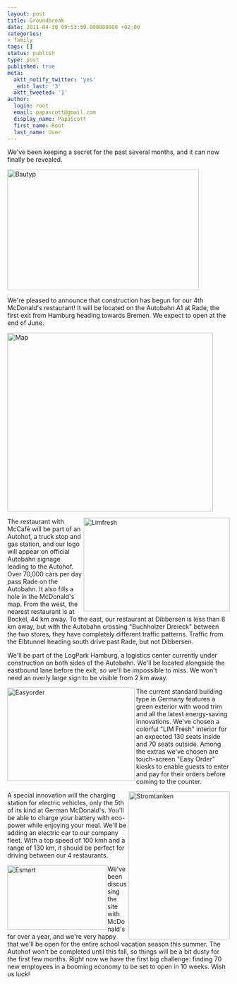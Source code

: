 ```yaml
---
layout: post
title: Groundbreak
date: 2011-04-30 09:53:50.000000000 +02:00
categories:
- family
tags: []
status: publish
type: post
published: true
meta:
  aktt_notify_twitter: 'yes'
  _edit_last: '3'
  aktt_tweeted: '1'
author:
  login: root
  email: papascott@gmail.com
  display_name: PapaScott
  first_name: Root
  last_name: User
---
```

<p>We've been keeping a secret for the past several months, and it can now finally be revealed.</p>
<p><img src="https://www.papascott.de/wordpress/wp-content/uploads/2011/04/bautyp.jpg" alt="Bautyp" border="0" width="434" height="274" /></p>
<p>We're pleased to announce that construction has begun for our 4th McDonald's restaurant! It will be located on the Autobahn A1 at Rade, the first exit from Hamburg heading towards Bremen. We expect to open at the end of June.</p>
<p><img src="https://www.papascott.de/wordpress/wp-content/uploads/2011/04/map.jpg" alt="Map" border="0" width="466" height="405" /></p>
<p><img src="https://www.papascott.de/wordpress/wp-content/uploads/2011/04/limfresh.jpg" alt="Limfresh" border="0" width="331" height="212" align="right" />The restaurant with McCafé will be part of an Autohof, a truck stop and gas station, and our logo will appear on official Autobahn signage leading to the Autohof. Over 70,000 cars per day pass Rade on the Autobahn. It also fills a hole in the McDonald's map. From the west, the nearest restaurant is at Bockel, 44 km away. To the east, our restaurant at Dibbersen is less than 8 km away, but with the Autobahn crossing "Buchholzer Dreieck" between the two stores, they have completely different traffic patterns. Traffic from the Elbtunnel heading south drive past Rade, but not Dibbersen. </p>
<p>We'll be part of the LogPark Hamburg, a logistics center currently under construction on both sides of the Autobahn. We'll be located alongside the eastbound lane before the exit, so we'll be impossible to miss. We won't need an overly large sign to be visible from 2 km away.</p>
<p><img src="https://www.papascott.de/wordpress/wp-content/uploads/2011/04/easyoder.jpg" alt="Easyorder" border="0" width="289" height="211" align="left" />The current standard building type in Germany features a green exterior with wood trim and all the latest energy-saving innovations. We've chosen a colorful "LIM Fresh" interior for an expected 130 seats inside and 70 seats outside. Among the extras we've chosen are touch-screen "Easy Order" kiosks to enable guests to enter and pay for their orders before coming to the counter.</p>
<p><img src="https://www.papascott.de/wordpress/wp-content/uploads/2011/04/stromtanken.jpg" alt="Stromtanken" border="0" width="229" height="335" align="right" />A special innovation will the charging station for electric vehicles, only the 5th of its kind at German McDonald's. You'll be able to charge your battery with eco-power while enjoying your meal. We'll be adding an electric car to our company fleet. With a top speed of 100 kmh and a range of 130 km, it should be perfect for driving between our 4 restaurants.</p>
<p><img src="https://www.papascott.de/wordpress/wp-content/uploads/2011/04/esmart.jpg" alt="Esmart" border="0" width="224" height="146" align="left" />We've been discussing the site with McDonald's for over a year, and we're very happy that we'll be open for the entire school vacation season this summer. The Autohof won't be completed until this fall, so things will be a bit dusty for the first few months. Right now we have the first big challenge: finding 70 new employees in a booming economy to be set to open in 10 weeks. Wish us luck!</p>
